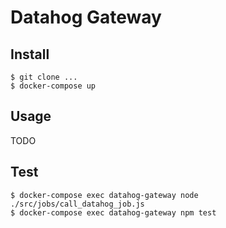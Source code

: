 # Datahog Gateway

## Install

```
$ git clone ...
$ docker-compose up
```

## Usage
TODO

## Test
```
$ docker-compose exec datahog-gateway node ./src/jobs/call_datahog_job.js
$ docker-compose exec datahog-gateway npm test
```
